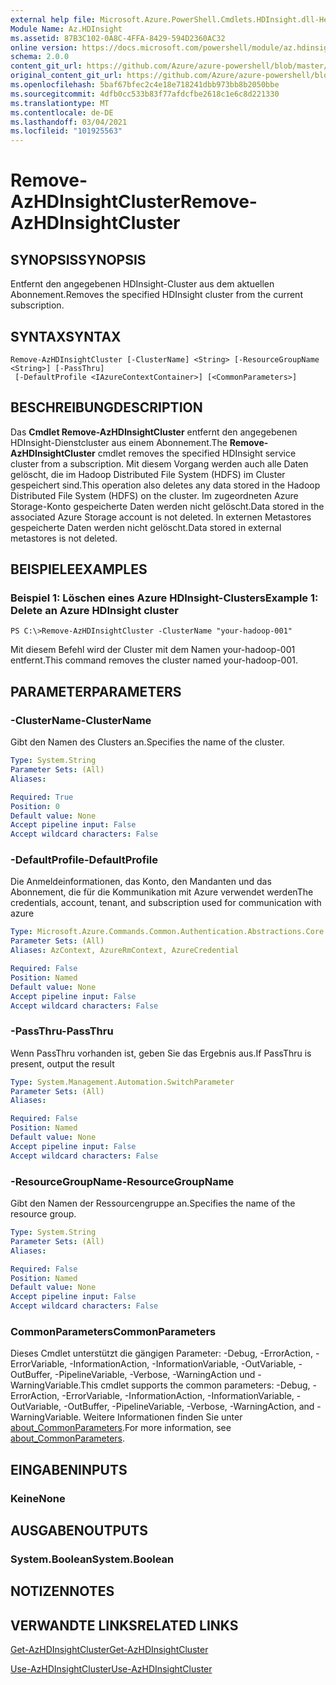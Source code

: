 ```yaml
---
external help file: Microsoft.Azure.PowerShell.Cmdlets.HDInsight.dll-Help.xml
Module Name: Az.HDInsight
ms.assetid: 87B3C102-0A8C-4FFA-8429-594D2360AC32
online version: https://docs.microsoft.com/powershell/module/az.hdinsight/remove-azhdinsightcluster
schema: 2.0.0
content_git_url: https://github.com/Azure/azure-powershell/blob/master/src/HDInsight/HDInsight/help/Remove-AzHDInsightCluster.md
original_content_git_url: https://github.com/Azure/azure-powershell/blob/master/src/HDInsight/HDInsight/help/Remove-AzHDInsightCluster.md
ms.openlocfilehash: 5baf67bfec2c4e18e718241dbb973bb8b2050bbe
ms.sourcegitcommit: 4dfb0cc533b83f77afdcfbe2618c1e6c8d221330
ms.translationtype: MT
ms.contentlocale: de-DE
ms.lasthandoff: 03/04/2021
ms.locfileid: "101925563"
---
```

# <span data-ttu-id="0a54e-101">Remove-AzHDInsightCluster</span><span class="sxs-lookup"><span data-stu-id="0a54e-101">Remove-AzHDInsightCluster</span></span>

## <span data-ttu-id="0a54e-102">SYNOPSIS</span><span class="sxs-lookup"><span data-stu-id="0a54e-102">SYNOPSIS</span></span>
<span data-ttu-id="0a54e-103">Entfernt den angegebenen HDInsight-Cluster aus dem aktuellen Abonnement.</span><span class="sxs-lookup"><span data-stu-id="0a54e-103">Removes the specified HDInsight cluster from the current subscription.</span></span>

## <span data-ttu-id="0a54e-104">SYNTAX</span><span class="sxs-lookup"><span data-stu-id="0a54e-104">SYNTAX</span></span>

```
Remove-AzHDInsightCluster [-ClusterName] <String> [-ResourceGroupName <String>] [-PassThru]
 [-DefaultProfile <IAzureContextContainer>] [<CommonParameters>]
```

## <span data-ttu-id="0a54e-105">BESCHREIBUNG</span><span class="sxs-lookup"><span data-stu-id="0a54e-105">DESCRIPTION</span></span>
<span data-ttu-id="0a54e-106">Das **Cmdlet Remove-AzHDInsightCluster** entfernt den angegebenen HDInsight-Dienstcluster aus einem Abonnement.</span><span class="sxs-lookup"><span data-stu-id="0a54e-106">The **Remove-AzHDInsightCluster** cmdlet removes the specified HDInsight service cluster from a subscription.</span></span>
<span data-ttu-id="0a54e-107">Mit diesem Vorgang werden auch alle Daten gelöscht, die im Hadoop Distributed File System (HDFS) im Cluster gespeichert sind.</span><span class="sxs-lookup"><span data-stu-id="0a54e-107">This operation also deletes any data stored in the Hadoop Distributed File System (HDFS) on the cluster.</span></span>
<span data-ttu-id="0a54e-108">Im zugeordneten Azure Storage-Konto gespeicherte Daten werden nicht gelöscht.</span><span class="sxs-lookup"><span data-stu-id="0a54e-108">Data stored in the associated Azure Storage account is not deleted.</span></span>
<span data-ttu-id="0a54e-109">In externen Metastores gespeicherte Daten werden nicht gelöscht.</span><span class="sxs-lookup"><span data-stu-id="0a54e-109">Data stored in external metastores is not deleted.</span></span>

## <span data-ttu-id="0a54e-110">BEISPIELE</span><span class="sxs-lookup"><span data-stu-id="0a54e-110">EXAMPLES</span></span>

### <span data-ttu-id="0a54e-111">Beispiel 1: Löschen eines Azure HDInsight-Clusters</span><span class="sxs-lookup"><span data-stu-id="0a54e-111">Example 1: Delete an Azure HDInsight cluster</span></span>
```
PS C:\>Remove-AzHDInsightCluster -ClusterName "your-hadoop-001"
```

<span data-ttu-id="0a54e-112">Mit diesem Befehl wird der Cluster mit dem Namen your-hadoop-001 entfernt.</span><span class="sxs-lookup"><span data-stu-id="0a54e-112">This command removes the cluster named your-hadoop-001.</span></span>

## <span data-ttu-id="0a54e-113">PARAMETER</span><span class="sxs-lookup"><span data-stu-id="0a54e-113">PARAMETERS</span></span>

### <span data-ttu-id="0a54e-114">-ClusterName</span><span class="sxs-lookup"><span data-stu-id="0a54e-114">-ClusterName</span></span>
<span data-ttu-id="0a54e-115">Gibt den Namen des Clusters an.</span><span class="sxs-lookup"><span data-stu-id="0a54e-115">Specifies the name of the cluster.</span></span>

```yaml
Type: System.String
Parameter Sets: (All)
Aliases:

Required: True
Position: 0
Default value: None
Accept pipeline input: False
Accept wildcard characters: False
```

### <span data-ttu-id="0a54e-116">-DefaultProfile</span><span class="sxs-lookup"><span data-stu-id="0a54e-116">-DefaultProfile</span></span>
<span data-ttu-id="0a54e-117">Die Anmeldeinformationen, das Konto, den Mandanten und das Abonnement, die für die Kommunikation mit Azure verwendet werden</span><span class="sxs-lookup"><span data-stu-id="0a54e-117">The credentials, account, tenant, and subscription used for communication with azure</span></span>

```yaml
Type: Microsoft.Azure.Commands.Common.Authentication.Abstractions.Core.IAzureContextContainer
Parameter Sets: (All)
Aliases: AzContext, AzureRmContext, AzureCredential

Required: False
Position: Named
Default value: None
Accept pipeline input: False
Accept wildcard characters: False
```

### <span data-ttu-id="0a54e-118">-PassThru</span><span class="sxs-lookup"><span data-stu-id="0a54e-118">-PassThru</span></span>
<span data-ttu-id="0a54e-119">Wenn PassThru vorhanden ist, geben Sie das Ergebnis aus.</span><span class="sxs-lookup"><span data-stu-id="0a54e-119">If PassThru is present, output the result</span></span>

```yaml
Type: System.Management.Automation.SwitchParameter
Parameter Sets: (All)
Aliases:

Required: False
Position: Named
Default value: None
Accept pipeline input: False
Accept wildcard characters: False
```

### <span data-ttu-id="0a54e-120">-ResourceGroupName</span><span class="sxs-lookup"><span data-stu-id="0a54e-120">-ResourceGroupName</span></span>
<span data-ttu-id="0a54e-121">Gibt den Namen der Ressourcengruppe an.</span><span class="sxs-lookup"><span data-stu-id="0a54e-121">Specifies the name of the resource group.</span></span>

```yaml
Type: System.String
Parameter Sets: (All)
Aliases:

Required: False
Position: Named
Default value: None
Accept pipeline input: False
Accept wildcard characters: False
```

### <span data-ttu-id="0a54e-122">CommonParameters</span><span class="sxs-lookup"><span data-stu-id="0a54e-122">CommonParameters</span></span>
<span data-ttu-id="0a54e-123">Dieses Cmdlet unterstützt die gängigen Parameter: -Debug, -ErrorAction, -ErrorVariable, -InformationAction, -InformationVariable, -OutVariable, -OutBuffer, -PipelineVariable, -Verbose, -WarningAction und -WarningVariable.</span><span class="sxs-lookup"><span data-stu-id="0a54e-123">This cmdlet supports the common parameters: -Debug, -ErrorAction, -ErrorVariable, -InformationAction, -InformationVariable, -OutVariable, -OutBuffer, -PipelineVariable, -Verbose, -WarningAction, and -WarningVariable.</span></span> <span data-ttu-id="0a54e-124">Weitere Informationen finden Sie unter [about_CommonParameters](http://go.microsoft.com/fwlink/?LinkID=113216).</span><span class="sxs-lookup"><span data-stu-id="0a54e-124">For more information, see [about_CommonParameters](http://go.microsoft.com/fwlink/?LinkID=113216).</span></span>

## <span data-ttu-id="0a54e-125">EINGABEN</span><span class="sxs-lookup"><span data-stu-id="0a54e-125">INPUTS</span></span>

### <span data-ttu-id="0a54e-126">Keine</span><span class="sxs-lookup"><span data-stu-id="0a54e-126">None</span></span>
## <span data-ttu-id="0a54e-127">AUSGABEN</span><span class="sxs-lookup"><span data-stu-id="0a54e-127">OUTPUTS</span></span>

### <span data-ttu-id="0a54e-128">System.Boolean</span><span class="sxs-lookup"><span data-stu-id="0a54e-128">System.Boolean</span></span>
## <span data-ttu-id="0a54e-129">NOTIZEN</span><span class="sxs-lookup"><span data-stu-id="0a54e-129">NOTES</span></span>

## <span data-ttu-id="0a54e-130">VERWANDTE LINKS</span><span class="sxs-lookup"><span data-stu-id="0a54e-130">RELATED LINKS</span></span>

[<span data-ttu-id="0a54e-131">Get-AzHDInsightCluster</span><span class="sxs-lookup"><span data-stu-id="0a54e-131">Get-AzHDInsightCluster</span></span>](./Get-AzHDInsightCluster.md)

[<span data-ttu-id="0a54e-132">Use-AzHDInsightCluster</span><span class="sxs-lookup"><span data-stu-id="0a54e-132">Use-AzHDInsightCluster</span></span>](./Use-AzHDInsightCluster.md)


